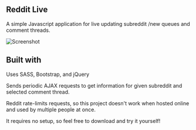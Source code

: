 ## Reddit Live

A simple Javascript application for live updating subreddit /new queues and comment threads.

![Screenshot](http://i.imgur.com/CD4aGLO.png)

## Built with

Uses SASS, Bootstrap, and jQuery

Sends periodic AJAX requests to get information for given subreddit and selected comment thread. 

Reddit rate-limits requests, so this project doesn't work when hosted online and used by multiple people at once. 

It requires no setup, so feel free to download and try it yourself!